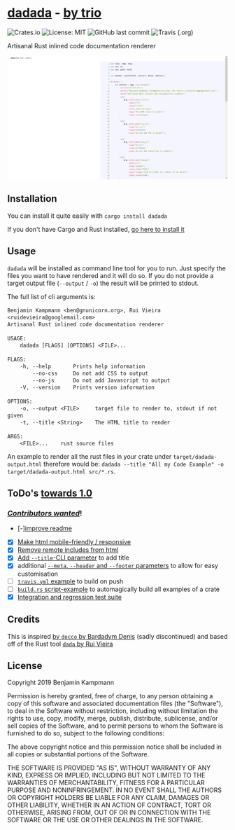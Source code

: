 # [dadada](https://github.com/gnunicorn/dadada) - [by trio](https://www.youtube.com/watch?v=lNYcviXK4rg&app=desktop)

![Crates.io](https://img.shields.io/crates/v/dadada?style=flat-square) ![License: MIT](https://img.shields.io/crates/l/dadada?style=flat-square) ![GitHub last commit](https://img.shields.io/github/last-commit/gnunicorn/dadada?style=flat-square) ![Travis (.org)](https://img.shields.io/travis/gnunicorn/dadada?style=flat-square)

Artisanal Rust inlined code documentation renderer

![screenshot](./screenshot.jpg)

## Installation

You can install it quite easily with `cargo install dadada`

If you don't have Cargo and Rust installed, [go here to install it](https://www.rust-lang.org/tools/install)

## Usage

`dadada` will be installed as command line tool for you to run. Just specify the files you want to have rendered and it will do so. If you do not provide a target output file (`--output` / `-o`) the result will be printed to stdout.

The full list of cli arguments is:

```
Benjamin Kampmann <ben@gnunicorn.org>, Rui Vieira <ruidevieira@googlemail.com>
Artisanal Rust inlined code documentation renderer

USAGE:
    dadada [FLAGS] [OPTIONS] <FILE>...

FLAGS:
    -h, --help       Prints help information
        --no-css     Do not add CSS to output
        --no-js      Do not add Javascript to output
    -V, --version    Prints version information

OPTIONS:
    -o, --output <FILE>     target file to render to, stdout if not given
    -t, --title <String>    The HTML title to render

ARGS:
    <FILE>...    rust source files
```

An example to render all the rust files in your crate under `target/dadada-output.html` therefore would be: `dadada --title "All my Code Example" -o target/dadada-output.html src/*.rs`.

## ToDo's [towards 1.0](https://github.com/gnunicorn/dadada/milestone/1)

### _[Contributors wanted](https://github.com/gnunicorn/dadada/labels/help%20wanted)_!

- [-][improve readme](https://github.com/gnunicorn/dadada/issues/2)
- [x] [Make html mobile-friendly / responsive](https://github.com/gnunicorn/dadada/issues/1)
- [x] [Remove remote includes from html](https://github.com/gnunicorn/dadada/issues/8)
- [x] [Add `--title`-CLI parameter](https://github.com/gnunicorn/dadada/issues/3) to add title
- [x] additional [`--meta`, `--header` and `--footer` parameters](https://github.com/gnunicorn/dadada/issues/4) to allow for easy customisation
- [ ] [`travis.yml` example](https://github.com/gnunicorn/dadada/issues/6) to build on push
- [ ] [`build.rs` script-example](https://github.com/gnunicorn/dadada/issues/5) to automagically build all examples of a crate
- [x] [Integration and regression test suite](https://github.com/gnunicorn/dadada/issues/7)

## Credits

This is inspired [by `docco` by Bardadym Denis](https://github.com/btd/docco) (sadly discontinued) and based off of the Rust tool [`dada` by Rui Vieira](https://gitlab.com/ruivieira/dada)

## License

Copyright 2019 Benjamin Kampmann

Permission is hereby granted, free of charge, to any person obtaining a copy of this software and associated documentation files (the "Software"), to deal in the Software without restriction, including without limitation the rights to use, copy, modify, merge, publish, distribute, sublicense, and/or sell copies of the Software, and to permit persons to whom the Software is furnished to do so, subject to the following conditions:

The above copyright notice and this permission notice shall be included in all copies or substantial portions of the Software.

THE SOFTWARE IS PROVIDED "AS IS", WITHOUT WARRANTY OF ANY KIND, EXPRESS OR IMPLIED, INCLUDING BUT NOT LIMITED TO THE WARRANTIES OF MERCHANTABILITY, FITNESS FOR A PARTICULAR PURPOSE AND NONINFRINGEMENT. IN NO EVENT SHALL THE AUTHORS OR COPYRIGHT HOLDERS BE LIABLE FOR ANY CLAIM, DAMAGES OR OTHER LIABILITY, WHETHER IN AN ACTION OF CONTRACT, TORT OR OTHERWISE, ARISING FROM, OUT OF OR IN CONNECTION WITH THE SOFTWARE OR THE USE OR OTHER DEALINGS IN THE SOFTWARE.
